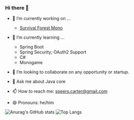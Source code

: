 ### Hi there 👋

- 🔭 I’m currently working on ...
  - [Survival Forest Mono](http://github.com/Carter907/survival-forest-mono)
- 🌱 I’m currently learning ...
  - Spring Boot
  - Spring Security; OAuth2 Support
  - C#
  - Monogame
    
- 👯 I’m looking to collaborate on any opportunity or startup.
- 💬 Ask me about Java core
- 📫 How to reach me: speers.carter@gmail.com
- 😄 Pronouns: he/him

![Anurag's GitHub stats](https://github-readme-stats.vercel.app/api?username=Carter907&theme=one_dark_pro&show_icons=true)
![Top Langs](https://github-readme-stats.vercel.app/api/top-langs/?username=Carter907&layout=donut&theme=one_dark_pro)
